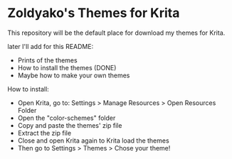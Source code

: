# Zoldyako's Themes for Krita

This repository will be the default place for download my themes for Krita. 

later I'll add for this README:
- Prints of the themes
- How to install the themes (DONE)
- Maybe how to make your own themes

How to install:
- Open Krita, go to: Settings > Manage Resources > Open Resources Folder
- Open the "color-schemes" folder
- Copy and paste the themes' zip file
- Extract the zip file
- Close and open Krita again to Krita load the themes
- Then go to Settings > Themes > Chose your theme!
